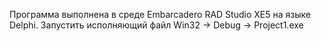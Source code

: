 Программа выполнена в среде Embarcadero RAD Studio XE5 на языке Delphi. Запустить исполняющий файл Win32 -> Debug -> Project1.exe
